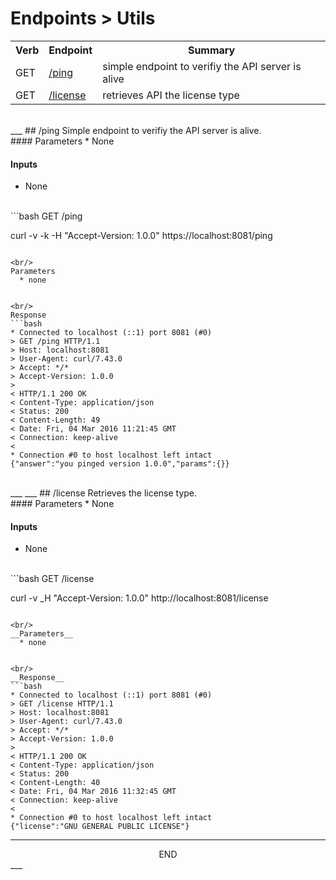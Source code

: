 <div class="page-header">
  <h1  id="page-title">Endpoints > Utils</h1>
</div>



<table id="tbl">
  <colgroup>
    <col>
    <col>
    <col>
  </colgroup>
  <tr>
    <th>Verb</th>
    <th>Endpoint</th>
    <th>Summary</th>
  </tr>
  <tr><td>GET</td><td><a href="#get.ping">/ping</a></td><td>simple endpoint to verifiy the API server is alive</td></tr>
  <tr><td>GET</td><td><a href="#get.license">/license</a></td><td>retrieves API the license type</td></tr>
</table>




<a name="get.ping"></a>
<!-- GET /ping ----------------------------------------- -->
<!-- -->
<!-- -->
<!-- -->
<br/>
___
## /ping
Simple endpoint to verifiy the API server is alive.

<br/>
#### Parameters
* None

#### Inputs
* None

<br/>
```bash
GET /ping

curl -v -k -H "Accept-Version: 1.0.0" https://localhost:8081/ping
```

<br/>
Parameters
  * none


<br/>
Response
```bash
* Connected to localhost (::1) port 8081 (#0)
> GET /ping HTTP/1.1
> Host: localhost:8081
> User-Agent: curl/7.43.0
> Accept: */*
> Accept-Version: 1.0.0
>
< HTTP/1.1 200 OK
< Content-Type: application/json
< Status: 200
< Content-Length: 49
< Date: Fri, 04 Mar 2016 11:21:45 GMT
< Connection: keep-alive
<
* Connection #0 to host localhost left intact
{"answer":"you pinged version 1.0.0","params":{}}
```



<a name="get.license"></a>
<!-- GET /license ----------------------------------------- -->
<!-- -->
<!-- -->
<!-- -->
<br/>
___
___
## /license
Retrieves the license type.

<br/>
#### Parameters
* None

#### Inputs
* None

<br/>
```bash
GET /license

curl -v _H "Accept-Version: 1.0.0" http://localhost:8081/license
```

<br/>
__Parameters__
  * none


<br/>
__Response__
```bash
* Connected to localhost (::1) port 8081 (#0)
> GET /license HTTP/1.1
> Host: localhost:8081
> User-Agent: curl/7.43.0
> Accept: */*
> Accept-Version: 1.0.0
>
< HTTP/1.1 200 OK
< Content-Type: application/json
< Status: 200
< Content-Length: 40
< Date: Fri, 04 Mar 2016 11:32:45 GMT
< Connection: keep-alive
<
* Connection #0 to host localhost left intact
{"license":"GNU GENERAL PUBLIC LICENSE"}
```




___
<div style="margin:0 auto;text-align:center;">END</div>
___
